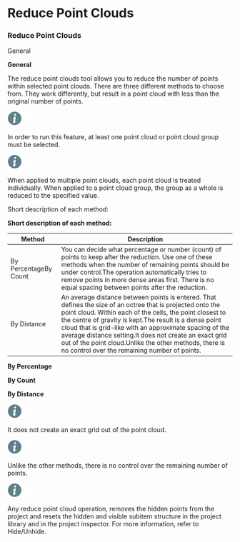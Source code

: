 # Reduce Point Clouds

### Reduce Point Clouds

General

**General**

The reduce point clouds tool allows you to reduce the number of points within selected point clouds. There are three different methods to choose from. They work differently, but result in a point cloud with less than the original number of points.

![Image](./data/icons/note.gif)

In order to run this feature, at least one point cloud or point cloud group must be selected.

![Image](./data/icons/note.gif)

When applied to multiple point clouds, each point cloud is treated individually. When applied to a point cloud group, the group as a whole is reduced to the specified value.

Short description of each method:

**Short description of each method:**

| Method | Description |
| --- | --- |
| By PercentageBy Count | You can decide what percentage or number (count) of points to keep after the reduction. Use one of these methods when the number of remaining points should be under control.The operation automatically tries to remove points in more dense areas first. There is no equal spacing between points after the reduction. |
| By Distance | An average distance between points is entered. That defines the size of an octree that is projected onto the point cloud. Within each of the cells, the point closest to the centre of gravity is kept.The result is a dense point cloud that is grid-like with an approximate spacing of the average distance setting.It does not create an exact grid out of the point cloud.Unlike the other methods, there is no control over the remaining number of points. |

**By Percentage**

**By Count**

**By Distance**

![Image](./data/icons/note.gif)

It does not create an exact grid out of the point cloud.

![Image](./data/icons/note.gif)

Unlike the other methods, there is no control over the remaining number of points.

![Image](./data/icons/note.gif)

Any reduce point cloud operation, removes the hidden points from the project and resets the hidden and visible subitem structure in the project library and in the project inspector. For more information, refer to Hide/Unhide.

